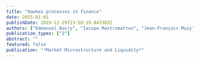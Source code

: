 ```yaml
---
title: "Hawkes processes in finance"
date: 2015-01-01
publishDate: 2019-12-29T23:50:19.843383Z
authors: ["Emmanuel Bacry", "Iacopo Mastromatteo", "Jean-François Muzy"]
publication_types: ["2"]
abstract: ""
featured: false
publication: "*Market Microstructure and Liquidity*"
---
```


